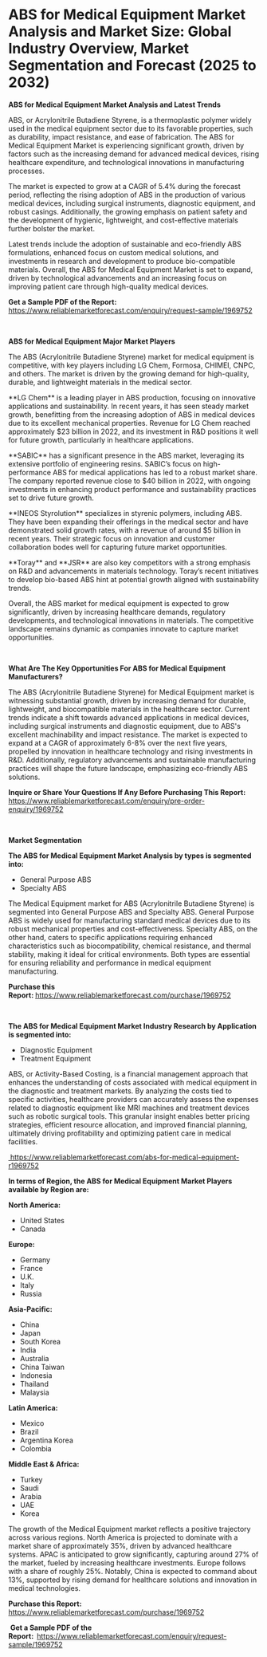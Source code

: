 <p><h1>ABS for Medical Equipment Market Analysis and Market Size: Global Industry Overview, Market Segmentation and Forecast (2025 to 2032)</h1></p><p><strong>ABS for Medical Equipment Market Analysis and Latest Trends</strong></p>
<p><p>ABS, or Acrylonitrile Butadiene Styrene, is a thermoplastic polymer widely used in the medical equipment sector due to its favorable properties, such as durability, impact resistance, and ease of fabrication. The ABS for Medical Equipment Market is experiencing significant growth, driven by factors such as the increasing demand for advanced medical devices, rising healthcare expenditure, and technological innovations in manufacturing processes.</p><p>The market is expected to grow at a CAGR of 5.4% during the forecast period, reflecting the rising adoption of ABS in the production of various medical devices, including surgical instruments, diagnostic equipment, and robust casings. Additionally, the growing emphasis on patient safety and the development of hygienic, lightweight, and cost-effective materials further bolster the market. </p><p>Latest trends include the adoption of sustainable and eco-friendly ABS formulations, enhanced focus on custom medical solutions, and investments in research and development to produce bio-compatible materials. Overall, the ABS for Medical Equipment Market is set to expand, driven by technological advancements and an increasing focus on improving patient care through high-quality medical devices.</p></p>
<p><strong>Get a Sample PDF of the Report:&nbsp;</strong> <a href="https://www.reliablemarketforecast.com/enquiry/request-sample/1969752?utm_campaign=3617&utm_medium=2&utm_source=Github&utm_content=ia&utm_term=15042025&utm_id=abs-for-medical-equipment">https://www.reliablemarketforecast.com/enquiry/request-sample/1969752</a></p>
<p>&nbsp;</p>
<p><strong>ABS for Medical Equipment Major Market Players</strong></p>
<p><p>The ABS (Acrylonitrile Butadiene Styrene) market for medical equipment is competitive, with key players including LG Chem, Formosa, CHIMEI, CNPC, and others. The market is driven by the growing demand for high-quality, durable, and lightweight materials in the medical sector.</p><p>**LG Chem** is a leading player in ABS production, focusing on innovative applications and sustainability. In recent years, it has seen steady market growth, benefitting from the increasing adoption of ABS in medical devices due to its excellent mechanical properties. Revenue for LG Chem reached approximately $23 billion in 2022, and its investment in R&D positions it well for future growth, particularly in healthcare applications.</p><p>**SABIC** has a significant presence in the ABS market, leveraging its extensive portfolio of engineering resins. SABIC’s focus on high-performance ABS for medical applications has led to a robust market share. The company reported revenue close to $40 billion in 2022, with ongoing investments in enhancing product performance and sustainability practices set to drive future growth.</p><p>**INEOS Styrolution** specializes in styrenic polymers, including ABS. They have been expanding their offerings in the medical sector and have demonstrated solid growth rates, with a revenue of around $5 billion in recent years. Their strategic focus on innovation and customer collaboration bodes well for capturing future market opportunities.</p><p>**Toray** and **JSR** are also key competitors with a strong emphasis on R&D and advancements in materials technology. Toray’s recent initiatives to develop bio-based ABS hint at potential growth aligned with sustainability trends.</p><p>Overall, the ABS market for medical equipment is expected to grow significantly, driven by increasing healthcare demands, regulatory developments, and technological innovations in materials. The competitive landscape remains dynamic as companies innovate to capture market opportunities.</p></p>
<p>&nbsp;</p>
<p><strong>What Are The Key Opportunities For ABS for Medical Equipment Manufacturers?</strong></p>
<p><p>The ABS (Acrylonitrile Butadiene Styrene) for Medical Equipment market is witnessing substantial growth, driven by increasing demand for durable, lightweight, and biocompatible materials in the healthcare sector. Current trends indicate a shift towards advanced applications in medical devices, including surgical instruments and diagnostic equipment, due to ABS's excellent machinability and impact resistance. The market is expected to expand at a CAGR of approximately 6-8% over the next five years, propelled by innovation in healthcare technology and rising investments in R&D. Additionally, regulatory advancements and sustainable manufacturing practices will shape the future landscape, emphasizing eco-friendly ABS solutions.</p></p>
<p><strong>Inquire or Share Your Questions If Any Before Purchasing This Report:</strong> <a href="https://www.reliablemarketforecast.com/enquiry/pre-order-enquiry/1969752?utm_campaign=3617&utm_medium=2&utm_source=Github&utm_content=ia&utm_term=15042025&utm_id=abs-for-medical-equipment">https://www.reliablemarketforecast.com/enquiry/pre-order-enquiry/1969752</a></p>
<p>&nbsp;</p>
<p><strong>Market Segmentation</strong></p>
<p><strong>The ABS for Medical Equipment Market Analysis by types is segmented into:</strong></p>
<p><ul><li>General Purpose ABS</li><li>Specialty ABS</li></ul></p>
<p><p>The Medical Equipment market for ABS (Acrylonitrile Butadiene Styrene) is segmented into General Purpose ABS and Specialty ABS. General Purpose ABS is widely used for manufacturing standard medical devices due to its robust mechanical properties and cost-effectiveness. Specialty ABS, on the other hand, caters to specific applications requiring enhanced characteristics such as biocompatibility, chemical resistance, and thermal stability, making it ideal for critical environments. Both types are essential for ensuring reliability and performance in medical equipment manufacturing.</p></p>
<p><strong>Purchase this Report:&nbsp;</strong><a href="https://www.reliablemarketforecast.com/purchase/1969752?utm_campaign=3617&utm_medium=2&utm_source=Github&utm_content=ia&utm_term=15042025&utm_id=abs-for-medical-equipment">https://www.reliablemarketforecast.com/purchase/1969752</a></p>
<p>&nbsp;</p>
<p><strong>The ABS for Medical Equipment Market Industry Research by Application is segmented into:</strong></p>
<p><ul><li>Diagnostic Equipment</li><li>Treatment Equipment</li></ul></p>
<p><p>ABS, or Activity-Based Costing, is a financial management approach that enhances the understanding of costs associated with medical equipment in the diagnostic and treatment markets. By analyzing the costs tied to specific activities, healthcare providers can accurately assess the expenses related to diagnostic equipment like MRI machines and treatment devices such as robotic surgical tools. This granular insight enables better pricing strategies, efficient resource allocation, and improved financial planning, ultimately driving profitability and optimizing patient care in medical facilities.</p></p>
<p><a href="https://www.reliablemarketforecast.com/abs-for-medical-equipment-r1969752?utm_campaign=3617&utm_medium=2&utm_source=Github&utm_content=ia&utm_term=15042025&utm_id=abs-for-medical-equipment">&nbsp;https://www.reliablemarketforecast.com/abs-for-medical-equipment-r1969752</a></p>
<p><strong>In terms of Region, the ABS for Medical Equipment Market Players available by Region are:</strong></p>
<p>
    <p> <strong> North America: </strong>
        <ul>
            <li>United States</li>
            <li>Canada</li>
        </ul>
        </p> 
    <p> <strong> Europe: </strong>
        <ul>
            <li>Germany</li>
            <li>France</li>
            <li>U.K.</li>
            <li>Italy</li>
            <li>Russia</li>
        </ul>
        </p> 
    <p> <strong> Asia-Pacific: </strong>
        <ul>
            <li>China</li>
            <li>Japan</li>
            <li>South Korea</li>
            <li>India</li>
            <li>Australia</li>
            <li>China Taiwan</li>
            <li>Indonesia</li>
            <li>Thailand</li>
            <li>Malaysia</li>
        </ul>
        </p> 
    <p> <strong> Latin America: </strong>
        <ul>
            <li>Mexico</li>
            <li>Brazil</li>
            <li>Argentina Korea</li>
            <li>Colombia</li>
        </ul>
        </p> 
    <p> <strong> Middle East & Africa: </strong>
        <ul>
            <li>Turkey</li>
            <li>Saudi</li>
            <li>Arabia</li>
            <li>UAE</li>
            <li>Korea</li>
        </ul>
    </p>
    </p>
<p><p>The growth of the Medical Equipment market reflects a positive trajectory across various regions. North America is projected to dominate with a market share of approximately 35%, driven by advanced healthcare systems. APAC is anticipated to grow significantly, capturing around 27% of the market, fueled by increasing healthcare investments. Europe follows with a share of roughly 25%. Notably, China is expected to command about 13%, supported by rising demand for healthcare solutions and innovation in medical technologies.</p></p>
<p><strong>Purchase this Report: </strong><a href="https://www.reliablemarketforecast.com/purchase/1969752?utm_campaign=3617&utm_medium=2&utm_source=Github&utm_content=ia&utm_term=15042025&utm_id=abs-for-medical-equipment">https://www.reliablemarketforecast.com/purchase/1969752</a></p>
<p>&nbsp;<strong>Get a Sample PDF of the Report:&nbsp;&nbsp;</strong><a href="https://www.reliablemarketforecast.com/enquiry/request-sample/1969752?utm_campaign=3617&utm_medium=2&utm_source=Github&utm_content=ia&utm_term=15042025&utm_id=abs-for-medical-equipment">https://www.reliablemarketforecast.com/enquiry/request-sample/1969752</a></p>
<p><strong></strong></p>
<p><p></p><p></p><p></p></p>